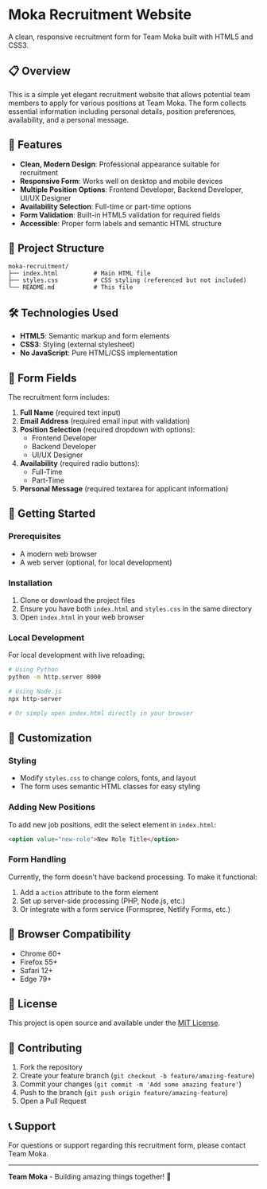 # Moka Recruitment Website

A clean, responsive recruitment form for Team Moka built with HTML5 and CSS3.

## 📋 Overview

This is a simple yet elegant recruitment website that allows potential team members to apply for various positions at Team Moka. The form collects essential information including personal details, position preferences, availability, and a personal message.

## 🚀 Features

- **Clean, Modern Design**: Professional appearance suitable for recruitment
- **Responsive Form**: Works well on desktop and mobile devices
- **Multiple Position Options**: Frontend Developer, Backend Developer, UI/UX Designer
- **Availability Selection**: Full-time or part-time options
- **Form Validation**: Built-in HTML5 validation for required fields
- **Accessible**: Proper form labels and semantic HTML structure

## 📁 Project Structure

```
moka-recruitment/
├── index.html          # Main HTML file
├── styles.css          # CSS styling (referenced but not included)
└── README.md           # This file
```

## 🛠️ Technologies Used

- **HTML5**: Semantic markup and form elements
- **CSS3**: Styling (external stylesheet)
- **No JavaScript**: Pure HTML/CSS implementation

## 📝 Form Fields

The recruitment form includes:

1. **Full Name** (required text input)
2. **Email Address** (required email input with validation)
3. **Position Selection** (required dropdown with options):
   - Frontend Developer
   - Backend Developer
   - UI/UX Designer
4. **Availability** (required radio buttons):
   - Full-Time
   - Part-Time
5. **Personal Message** (required textarea for applicant information)

## 🚀 Getting Started

### Prerequisites

- A modern web browser
- A web server (optional, for local development)

### Installation

1. Clone or download the project files
2. Ensure you have both `index.html` and `styles.css` in the same directory
3. Open `index.html` in your web browser

### Local Development

For local development with live reloading:

```bash
# Using Python
python -m http.server 8000

# Using Node.js 
npx http-server

# Or simply open index.html directly in your browser
```

## 🎨 Customization

### Styling
- Modify `styles.css` to change colors, fonts, and layout
- The form uses semantic HTML classes for easy styling

### Adding New Positions
To add new job positions, edit the select element in `index.html`:

```html
<option value="new-role">New Role Title</option>
```

### Form Handling
Currently, the form doesn't have backend processing. To make it functional:

1. Add a `action` attribute to the form element
2. Set up server-side processing (PHP, Node.js, etc.)
3. Or integrate with a form service (Formspree, Netlify Forms, etc.)

## 📱 Browser Compatibility

- Chrome 60+
- Firefox 55+
- Safari 12+
- Edge 79+



## 📄 License

This project is open source and available under the [MIT License](LICENSE).

## 🤝 Contributing

1. Fork the repository
2. Create your feature branch (`git checkout -b feature/amazing-feature`)
3. Commit your changes (`git commit -m 'Add some amazing feature'`)
4. Push to the branch (`git push origin feature/amazing-feature`)
5. Open a Pull Request

## 📞 Support

For questions or support regarding this recruitment form, please contact Team Moka.

---

**Team Moka** - Building amazing things together! 🚀